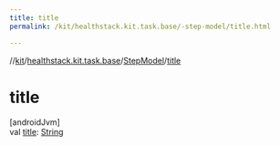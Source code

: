 ```yaml
---
title: title
permalink: /kit/healthstack.kit.task.base/-step-model/title.html

---
```

//[kit](../../../index.html)/[healthstack.kit.task.base](../index.html)/[StepModel](index.html)/[title](title.html)



# title



[androidJvm]\
val [title](title.html): [String](https://kotlinlang.org/api/latest/jvm/stdlib/kotlin/-string/index.html)




